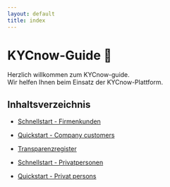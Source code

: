 ```yaml
---
layout: default
title: index
---
```


# KYCnow-Guide 📖

Herzlich willkommen zum KYCnow-guide.  
Wir helfen Ihnen beim Einsatz der KYCnow-Plattform.

## Inhaltsverzeichnis

- [Schnellstart - Firmenkunden](schnellstart)
- [Quickstart - Company customers](quickstart)
  
- [Transparenzregister](transparenzregister)

- [Schnellstart - Privatpersonen](retail)
- [Quickstart - Privat persons](transparenzregister)